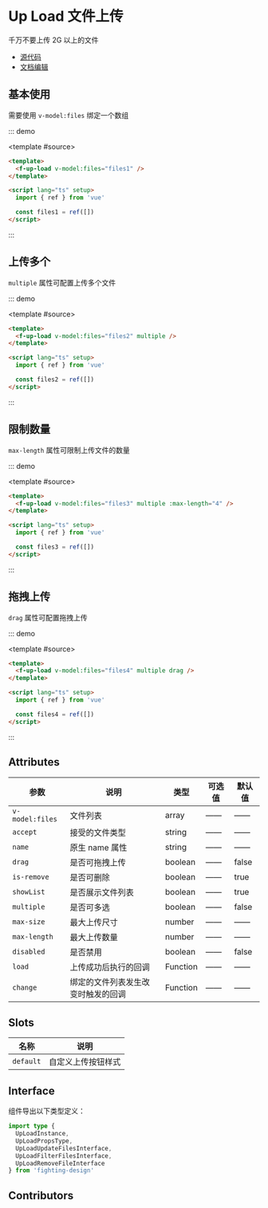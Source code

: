 # Up Load 文件上传

千万不要上传 2G 以上的文件

- [源代码](https://github.com/FightingDesign/fighting-design/tree/master/packages/fighting-design/up-load)
- [文档编辑](https://github.com/FightingDesign/fighting-design/blob/master/docs/docs/components/up-load.md)

## 基本使用

需要使用 `v-model:files` 绑定一个数组

::: demo

<template #source>
<f-up-load v-model:files="files1" />
</template>

```html
<template>
  <f-up-load v-model:files="files1" />
</template>

<script lang="ts" setup>
  import { ref } from 'vue'

  const files1 = ref([])
</script>
```

:::

## 上传多个

`multiple` 属性可配置上传多个文件

::: demo

<template #source>
<f-up-load v-model:files="files2" multiple />
</template>

```html
<template>
  <f-up-load v-model:files="files2" multiple />
</template>

<script lang="ts" setup>
  import { ref } from 'vue'

  const files2 = ref([])
</script>
```

:::

## 限制数量

`max-length` 属性可限制上传文件的数量

::: demo

<template #source>
<f-up-load v-model:files="files3" multiple :max-length="4" />
</template>

```html
<template>
  <f-up-load v-model:files="files3" multiple :max-length="4" />
</template>

<script lang="ts" setup>
  import { ref } from 'vue'

  const files3 = ref([])
</script>
```

:::

## 拖拽上传

`drag` 属性可配置拖拽上传

::: demo

<template #source>
<f-up-load v-model:files="files4" multiple drag />
</template>

```html
<template>
  <f-up-load v-model:files="files4" multiple drag />
</template>

<script lang="ts" setup>
  import { ref } from 'vue'

  const files4 = ref([])
</script>
```

:::

## Attributes

| 参数            | 说明                               | 类型     | 可选值 | 默认值 |
| --------------- | ---------------------------------- | -------- | ------ | ------ |
| `v-model:files` | 文件列表                           | array    | ——     | ——     |
| `accept`        | 接受的文件类型                     | string   | ——     | ——     |
| `name`          | 原生 name 属性                     | string   | ——     | ——     |
| `drag`          | 是否可拖拽上传                     | boolean  | ——     | false  |
| `is-remove`     | 是否可删除                         | boolean  | ——     | true   |
| `showList`      | 是否展示文件列表                   | boolean  | ——     | true   |
| `multiple`      | 是否可多选                         | boolean  | ——     | false  |
| `max-size`      | 最大上传尺寸                       | number   | ——     | ——     |
| `max-length`    | 最大上传数量                       | number   | ——     | ——     |
| `disabled`      | 是否禁用                           | boolean  | ——     | false  |
| `load`          | 上传成功后执行的回调               | Function | ——     | ——     |
| `change`        | 绑定的文件列表发生改变时触发的回调 | Function | ——     | ——     |

## Slots

| 名称      | 说明               |
| --------- | ------------------ |
| `default` | 自定义上传按钮样式 |

## Interface

组件导出以下类型定义：

```ts
import type {
  UpLoadInstance,
  UpLoadPropsType,
  UpLoadUpdateFilesInterface,
  UpLoadFilterFilesInterface,
  UpLoadRemoveFileInterface
} from 'fighting-design'
```

## Contributors

<a href="https://github.com/Tyh2001" target="_blank">
  <f-avatar round src="https://avatars.githubusercontent.com/u/73180970?v=4" />
</a>

<script setup lang="ts">
  import { ref } from 'vue'

  const files1 = ref([])
  const files2 = ref([])
  const files3 = ref([])
  const files4 = ref([])
</script>
